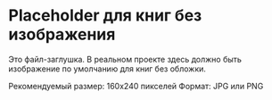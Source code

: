 # Placeholder для книг без изображения

Это файл-заглушка. В реальном проекте здесь должно быть изображение по умолчанию для книг без обложки.

Рекомендуемый размер: 160x240 пикселей
Формат: JPG или PNG
